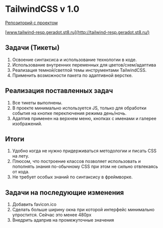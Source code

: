 # TailwindCSS v 1.0
 [Репозиторий с проектом](https://github.com/Geradot1980/TailwindCSS) 
 
  [www.tailwind-resp.geradot.st8.ru](http://tailwind-resp.geradot.st8.ru/)

## Задачи (Тикеты)

1. Освоение синтаксиса и использование технологии в коде.
2. Использование внутренних переменных для цветов/схем/адаптива
3. Реализация темной/светлой темы инструментами TailwindCSS.
4. Применить возможности пакета по адаптивной верстке.

## Реализация поставленных задач
1. Все тикеты выполнены.
2. В проекте минимально используется JS, только для обработки события на кнопке переключения режима  день/ночь.
3. Адаптив применен на верхнем меню, кнопках с именами и галерее изображений.

## Итоги
1. Удобно когда не нужно придерживаться методологии и писать CSS на лету.
2. Плюсом, что построение классов позволяет использовать и пополнять знания по-обычному CSS при этом не сильно отвлекаясь от кода.
3. Не требует особых знаний по синтаксису в фреймворке.


## Задачи на последующие изменения
1. Добавить favicon.ico
2. Сделать больше ширину окна при которой интерфейс минимально упростится. Сейчас это менее 480px
3. Внедрить адаприв на промежуточные значения

